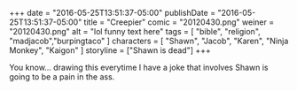 +++
date = "2016-05-25T13:51:37-05:00"
publishDate = "2016-05-25T13:51:37-05:00"
title = "Creepier"
comic = "20120430.png"
weiner = "20120430.png"
alt = "lol funny text here"
tags = [ "bible", "religion", "madjacob","burpingtaco" ]
characters = [ "Shawn", "Jacob", "Karen", "Ninja Monkey", "Kaigon" ]
storyline = ["Shawn is dead"]
+++

You know… drawing this everytime I have a joke that involves Shawn is going to be a pain in the ass.
